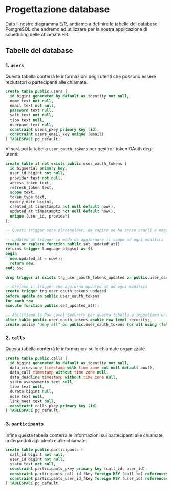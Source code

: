 # Progettazione database

Dato il nostro diagramma E/R, andiamo a definire le tabelle del database PostgreSQL che andremo ad utilizzare per la nostra applicazione di scheduling delle chiamate HR.

## Tabelle del database

### 1. `users`

Questa tabella conterrà le informazioni degli utenti che possono essere reclutatori o partecipanti alle chiamate.

```sql
create table public.users (
  id bigint generated by default as identity not null,
  nome text not null,
  email text not null,
  password text null,
  salt text not null,
  tipo text null,
  username text null,
  constraint users_pkey primary key (id),
  constraint users_email_key unique (email)
) TABLESPACE pg_default;
```

Vi sarà poi la tabella `user_oauth_tokens` per gestire i token OAuth degli utenti:

```sql
create table if not exists public.user_oauth_tokens (
  id bigserial primary key,
  user_id bigint not null, 
  provider text not null,
  access_token text,
  refresh_token text,
  scope text,
  token_type text,
  expiry_date bigint,
  created_at timestamptz not null default now(),
  updated_at timestamptz not null default now(),
  unique (user_id, provider)
);

-- Questi trigger sono placeholder, da capire se ha senso usarli o magari è meglio ometterli e gestire l'aggiornamento di `updated_at` a livello applicativo

-- updated_at trigger in modo da aggiornare il campo ad ogni modifica
create or replace function public.set_updated_at() 
returns trigger language plpgsql as $$
begin 
  new.updated_at = now(); 
  return new; 
end; $$;

drop trigger if exists trg_user_oauth_tokens_updated on public.user_oauth_tokens;

-- Creiamo il trigger che aggiorna updated_at ad ogni modifica
create trigger trg_user_oauth_tokens_updated
before update on public.user_oauth_tokens
for each row
execute function public.set_updated_at();

-- Abilitiamo la Row Level Security per questa tabella e impostiamo una policy di default che nega l'accesso a tutti gli utenti
alter table public.user_oauth_tokens enable row level security;
create policy "deny all" on public.user_oauth_tokens for all using (false);
```

### 2. `calls`

Questa tabella conterrà le informazioni sulle chiamate organizzate.

```sql
create table public.calls (
  id bigint generated by default as identity not null,
  data_creazione timestamp with time zone not null default now(),
  data_call timestamp without time zone null,
  data_deadline timestamp without time zone null,
  stato_avanzamento text null,
  tipo text null,
  durata bigint null,
  note text null,
  link_meet text null,
  constraint calls_pkey primary key (id)
) TABLESPACE pg_default;
```

### 3. `participants`

Infine questa tabella conterrà le informazioni sui partecipanti alle chiamate, collegandoli agli utenti e alle chiamate.

```sql
create table public.participants (
  call_id bigint not null,
  user_id bigint not null,
  stato text not null,
  constraint participants_pkey primary key (call_id, user_id),
  constraint participants_call_id_fkey foreign KEY (call_id) references calls (id) on update CASCADE on delete CASCADE,
  constraint participants_user_id_fkey foreign KEY (user_id) references users (id) on update CASCADE on delete CASCADE
) TABLESPACE pg_default;
```